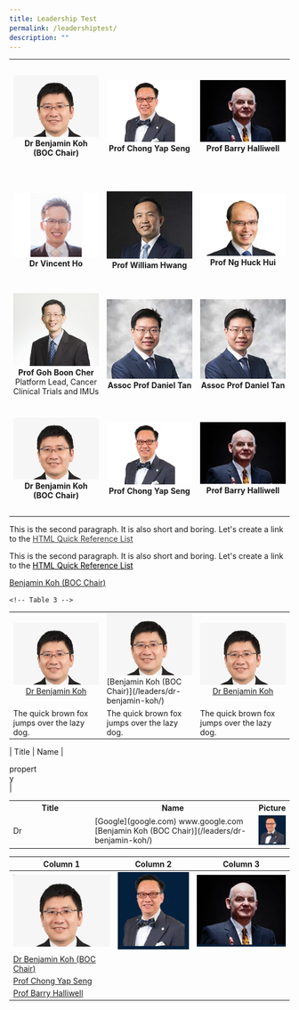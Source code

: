 ```yaml
---
title: Leadership Test
permalink: /leadershiptest/
description: ""
---
```

<table>
	<tbody>
		<tr>
			<td height="200" width="33%"><!-- Table 1 -->
				<a href="/leaders/dr-benjamin-koh/"><img src="/images/Leaders/dr%20benjamin%20koh.jpg"></a>
				<div align="center"><b>Dr Benjamin Koh</b></div>
				<div align="center"><b>(BOC Chair)</b></div>
			</td>
			<td width="33%"><!-- Table 2 -->
				<a href="/leaders/prof-chong-yap-seng/"><img src="/images/Leaders/prof-chong-yap-seng.png"></a>
				<div align="center"><b>Prof Chong Yap Seng</b></div>
			</td>
			<td width="33%"><!-- Table 3 -->
				<a href="/leaders/prof-barry-halliwell/"><img src="/images/Leaders/barry-halliwell__stcc.jpg"></a>
				<div align="center"><b>Prof Barry Halliwell</b></div>
			</td>
		</tr>
		<!-- Second Row -->
		<tr>
			<td height="200" width="33%"><!-- Table 1 -->
				<a href="/leaders/dr-vincent-ho/"><img src="/images/Leaders/dr%20vicent%20ho.jpeg"></a>
				<div align="center"><b>Dr Vincent Ho</b></div>
			</td>
			<td width="33%"><!-- Table 2 -->
				<a href="/leaders/prof-william-hwang/"><img src="/images/Leaders/professor%20william%20hwang.jpg"></a>
				<div align="center"><b>Prof William Hwang</b></div>
			</td>
			<td width="33%"><!-- Table 3 -->
				<a href="/leaders/prof-william-hwang/"><img src="/images/Leaders/professor%20ng%20huck%20hui.jpg"></a>
				<div align="center"><b>Prof Ng Huck Hui</b></div>
			</td>
		</tr>
		<!-- Third Row -->
		<tr>
			<td height="200" width="33%">
				<a href="/leaders/prof-goh-boon-cher/"><img src="/images/Leaders/prof-goh-boon-cher.jpg"></a>
				<div align="center"><b>Prof Goh Boon Cher</b></div>
				<div align="center">Platform Lead, Cancer Clinical Trials and IMUs</div>
			</td>
			<td>
				<a href="/leaders/assoc-prof-daniel-tan/"><img src="/images/Leaders/daniel-tan-shao-weng.jpg"></a>
				<div align="center"><b>Assoc Prof Daniel Tan</b></div>
			</td>
			<td>
				<a href="/leaders/assoc-prof-daniel-tan/"><img src="/images/Leaders/daniel-tan-shao-weng.jpg"></a>
				<div align="center"><b>Assoc Prof Daniel Tan</b></div>
			</td>
		</tr>
		<!-- Third Row -->
		<tr>
			<td height="200" width="33%"><!-- Table 1 -->
				<a href="/leaders/dr-benjamin-koh/"><img src="/images/Leaders/dr%20benjamin%20koh.jpg"></a>
				<div align="center"><b>Dr Benjamin Koh</b></div>
				<div align="center"><b>(BOC Chair)</b></div>
			</td>
			<td width="33%"><!-- Table 2 -->
				<a href="/leaders/prof-chong-yap-seng/"><img src="/images/Leaders/prof-chong-yap-seng.png"></a>
				<div align="center"><b>Prof Chong Yap Seng</b></div>
			</td>
			<td width="33%"><!-- Table 3 -->
				<a href="/leaders/prof-barry-halliwell/"><img src="/images/Leaders/barry-halliwell__stcc.jpg"></a>
				<div align="center"><b>Prof Barry Halliwell</b></div>
			</td>
		</tr>
	</tbody>
</table>































<p>This is the second paragraph. It is also short and boring. Let's create a 
link to the <a style="color: #3e3e3e" href="http://www.w3schools.com/tags/default.asp">
HTML Quick Reference List</a></p>

<p>This is the second paragraph. It is also short and boring. Let's create a 
link to the <a style="color: #000000" href="http://www.w3schools.com/tags/default.asp">
HTML Quick Reference List</a></p>

[Benjamin Koh (BOC Chair)](/leaders/dr-benjamin-koh/)

<table>
<tbody><tr>
	<!-- Table 1 -->
<td width="33%">
	<img src="/images/Leaders/dr%20benjamin%20koh.jpg">
	<div align="center"><a href="https://www.google.com/">Dr Benjamin Koh</a></div>
</td>
	<!-- Table 2 -->
<td width="33%">
<a href="/leaders/dr-benjamin-koh/"> <img src="/images/Leaders/dr%20benjamin%20koh.jpg" style="width:200px"> </a>
	[Benjamin Koh (BOC Chair)](/leaders/dr-benjamin-koh/)
</td>
	
	<!-- Table 3 -->
<td width="33%">
	<img src="/images/Leaders/dr%20benjamin%20koh.jpg">
	<div align="center"><a href="/leaders/dr-benjamin-koh/">Dr Benjamin Koh</a></div>
</td>
</tr>
	<tr>
<td width="33%">
The quick brown fox jumps over the lazy dog.
</td>
<td width="33%">
The quick brown fox jumps over the lazy dog.
</td>
<td width="33%">
The quick brown fox jumps over the lazy dog.
</td>
</tr>
</tbody></table>



<!--

<img src="/images/Leaders/dr%20benjamin%20koh.png" style="width:200px" align="right">
<img src="/images/Leaders/dr%20benjamin%20koh.png" style="width:200px" height="300">
-->




| Title | Name | <div style="width:50px">property</div>|

<table>
<tbody><tr>
<th width="20%">Title</th>
	<th width="60%">Name</th>
<th width="20%">Picture</th>
</tr>
<tr>
<td width="30%">
		Dr
</td>
<td width="30%">
	[Google](google.com)
	www.google.com <br>
		[Benjamin Koh (BOC Chair)](/leaders/dr-benjamin-koh/)
</td>
<td width="70%">
		<img src="/images/Leaders/prof%20chong%20yap%20seng.png">
</td>
</tr>
</tbody>
</table> 




| Column 1 | Column 2 | Column 3 |
| -------- | -------- | -------- |
| ![Dr Koh](/images/Leaders/dr%20benjamin%20koh.png)     | ![Prof Chong](/images/Leaders/prof%20chong%20yap%20seng.png)    | ![Prof Barry](/images/Leaders/prof%20barry%20halliwell.png)     | 
|[Dr Benjamin Koh (BOC Chair)](/leaders/dr-benjamin-koh/) |
[Prof Chong Yap Seng](/leaders/prof-chong-yap-seng/) |
[Prof Barry Halliwell](/images/Leaders/barry-halliwell__stcc.jpg) |